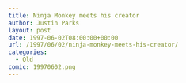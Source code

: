 ```yaml
---
title: Ninja Monkey meets his creator
author: Justin Parks
layout: post
date: 1997-06-02T08:00:00+00:00
url: /1997/06/02/ninja-monkey-meets-his-creator/
categories:
  - Old
comic: 19970602.png
---
```

